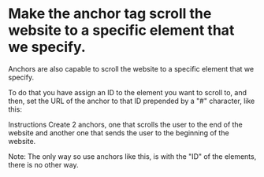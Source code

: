 #  Make the anchor tag scroll the website to a specific element that we specify.

Anchors are also capable to scroll the website to a specific element that we specify.

To do that you have assign an ID to the element you want to scroll to, and then, set the URL of the anchor to that ID prepended by a "#" character, like this:

<a href="#element_id"></a>

Instructions
Create 2 anchors, one that scrolls the user to the end of the website and another one that sends the user to the beginning of the website.

Note: The only way so use anchors like this, is with the "ID" of the elements, there is no other way.